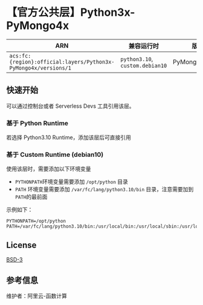 
# 【官方公共层】Python3x-PyMongo4x

| ARN  |  兼容运行时  | 版本 |
|------|------|--------|
| `acs:fc:{region}:official:layers/Python3x-PyMongo4x/versions/1` | `python3.10`, `custom.debian10`   | PyMongo==4.6.1 |

## 快速开始

可以通过控制台或者 Serverless Devs 工具引用该层。

### 基于 Python Runtime

若选择 Python3.10 Runtime，添加该层后可直接引用

### 基于 Custom Runtime (debian10)

使用该层时，需要添加以下环境变量

- `PYTHONPATH`环境变量需要添加 `/opt/python` 目录
- `PATH` 环境变量需要添加 `/var/fc/lang/python3.10/bin` 目录，注意需要加到`PATH`的最前面

示例如下：

```shell
PYTHONPATH=/opt/python
PATH=/var/fc/lang/python3.10/bin:/usr/local/bin:/usr/local/sbin:/usr/local/bin:/usr/sbin:/usr/bin:/sbin:/bin:/opt/bin
```

## License

[BSD-3](https://pandas.pydata.org/docs/getting_started/overview.html#license)

## 参考信息

维护者：阿里云-函数计算
